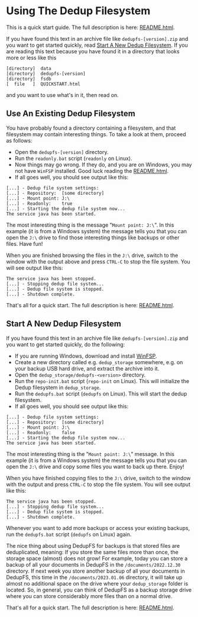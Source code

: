 # Using The Dedup Filesystem

This is a quick start guide. The full description is here: [README.html](README.html).

If you have found this text in an archive file like `dedupfs-[version].zip` and you want to get started quickly, read [Start A New Dedup Filesystem](#start-a-new-dedup-filesystem). If you are reading this text because you have found it in a directory that looks more or less like this

```
[directory]  data
[directory]  dedupfs-[version]
[directory]  fsdb
[  file   ]  QUICKSTART.html
```

and you want to use what's in it, then read on. 

## Use An Existing Dedup Filesystem

You have probably found a directory containing a filesystem, and that filesystem may contain interesting things. To take a look at them, proceed as follows:

* Open the `dedupfs-[version]` directory.
* Run the `readonly.bat` script (`readonly` on Linux).
* Now things may go wrong. If they do, and you are on Windows, you may not have `WinFSP` installed. Good luck reading the [README.html](README.html).
* If all goes well, you should see output like this:

```
[...] - Dedup file system settings:
[...] - Repository:  [some directory]
[...] - Mount point: J:\
[...] - Readonly:    true
[...] - Starting the dedup file system now...
The service java has been started.
```

The most interesting thing is the message "`Mount point: J:\`". In this example (it is from a Windows system) the message tells you that you can open the `J:\` drive to find those interesting things like backups or other files. Have fun!

When you are finished browsing the files in the `J:\` drive, switch to the window with the output above and press `CTRL-C` to stop the file system. You will see output like this:

```
The service java has been stopped.
[...] - Stopping dedup file system...
[...] - Dedup file system is stopped.
[...] - Shutdown complete.
```

That's all for a quick start. The full description is here: [README.html](README.html).

## Start A New Dedup Filesystem

If you have found this text in an archive file like `dedupfs-[version].zip` and you want to get started quickly, do the following:

* If you are running Windows, download and install [WinFSP](https://github.com/billziss-gh/winfsp/releases).
* Create a new directory called e.g. `dedup_storage` somewhere, e.g. on your backup USB hard drive, and extract the archive into it.
* Open the `dedup_storage/dedupfs-<version>` directory.
* Run the `repo-init.bat` script (`repo-init` on Linux). This will initialize the Dedup filesystem in `dedup_storage`.
* Run the `dedupfs.bat` script (`dedupfs` on Linux). This will start the dedup filesystem.
* If all goes well, you should see output like this:

```
[...] - Dedup file system settings:
[...] - Repository:  [some directory]
[...] - Mount point: J:\
[...] - Readonly:    false
[...] - Starting the dedup file system now...
The service java has been started.
```

The most interesting thing is the "`Mount point: J:\`" message. In this example (it is from a Windows system) the message tells you that you can open the `J:\` drive and copy some files you want to back up there. Enjoy!

When you have finished copying files to the `J:\` drive, switch to the window with the output and press `CTRL-C` to stop the file system. You will see output like this:

```
The service java has been stopped.
[...] - Stopping dedup file system...
[...] - Dedup file system is stopped.
[...] - Shutdown complete.
```

Whenever you want to add more backups or access your existing backups, run the `dedupfs.bat` script (`dedupfs` on Linux) again.

The nice thing about using DedupFS for backups is that stored files are deduplicated, meaning: If you store the same files more than once, the storage space (almost) does not grow! For example, today you can store a backup of all your documents in DedupFS in the `/documents/2022.12.30` directory. If next week you store another backup of all your documents in DedupFS, this time in the `/documents/2023.01.06` directory, it will take up almost no additional space on the drive where your `dedup_storage` folder is located. So, in general, you can think of DedupFS as a backup storage drive where you can store considerably more files than on a normal drive.

That's all for a quick start. The full description is here: [README.html](README.html).
